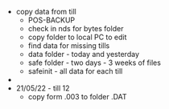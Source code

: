 - copy data from till
	- POS-BACKUP
	- check in nds for bytes folder
	- copy folder to local PC to edit
	- find data for missing tills
	- data folder - today and yesterday
	- safe folder - two days - 3 weeks of files
	- safeinit - all data for each till
-
- 21/05/22 - till 12
	- copy form .003 to folder .DAT